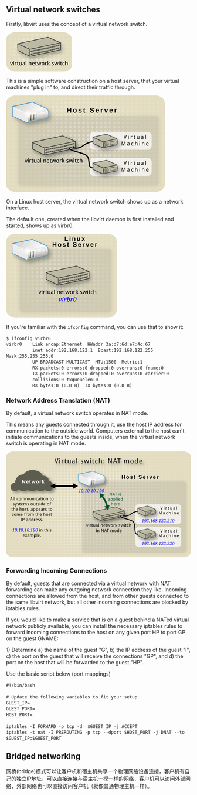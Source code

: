 ## Virtual network switches
Firstly, libvirt uses the concept of a virtual network switch.

![virtual network switch by itself](images/Virtual_network_switch_by_itself.png)

This is a simple software construction on a host server, that your virtual machines "plug in" to, and direct their traffic through.

![host with a virtual network switch and two guests](images/Host_with_a_virtual_network_switch_and_two_guests.png)

On a Linux host server, the virtual network switch shows up as a network interface.

The default one, created when the libvirt daemon is first installed and started, shows up as virbr0.

![linux host with only a virtual network switch](images/Linux_host_with_only_a_virtual_network_switch.png)

If you're familiar with the `ifconfig` command, you can use that to show it:
```
$ ifconfig virbr0
virbr0    Link encap:Ethernet  HWaddr 3a:d7:6d:e7:4c:67  
          inet addr:192.168.122.1  Bcast:192.168.122.255  Mask:255.255.255.0
          UP BROADCAST MULTICAST  MTU:1500  Metric:1
          RX packets:0 errors:0 dropped:0 overruns:0 frame:0
          TX packets:0 errors:0 dropped:0 overruns:0 carrier:0
          collisions:0 txqueuelen:0 
          RX bytes:0 (0.0 B)  TX bytes:0 (0.0 B)
```
### Network Address Translation (NAT)
By default, a virtual network switch operates in NAT mode.

This means any guests connected through it, use the host IP address for communication to the outside world. Computers external to the host can't initiate communications to the guests inside, when the virtual network switch is operating in NAT mode.

![host with a virtual network switch in nat mode and two guests](images/Host_with_a_virtual_network_switch_in_nat_mode_and_two_guests.png)

### Forwarding Incoming Connections
By default, guests that are connected via a virtual network with NAT forwarding can make any outgoing network connection they like. Incoming connections are allowed from the host, and from other guests connected to the same libvirt network, but all other incoming connections are blocked by iptables rules.

If you would like to make a service that is on a guest behind a NATed virtual network publicly available, you can install the necessary iptables rules to forward incoming connections to the host on any given port HP to port GP on the guest GNAME:

1\) Determine a) the name of the guest "G", b) the IP address of the guest "I", c) the port on the guest that will receive the connections "GP", and d) the port on the host that will be forwarded to the guest "HP".

Use the basic script below (port mappings)
```
#!/bin/bash

# Update the following variables to fit your setup
GUEST_IP=
GUEST_PORT=
HOST_PORT=

iptables -I FORWARD -p tcp -d  $GUEST_IP -j ACCEPT
iptables -t nat -I PREROUTING -p tcp --dport $HOST_PORT -j DNAT --to $GUEST_IP:$GUEST_PORT
```
## Bridged networking
网桥(bridge)模式可以让客户机和宿主机共享一个物理网络设备连接，客户机有自己的独立IP地址，可以直接连接与宿主机一模一样的网络，客户机可以访问外部网络，外部网络也可以直接访问客户机（就像普通物理主机一样）。

